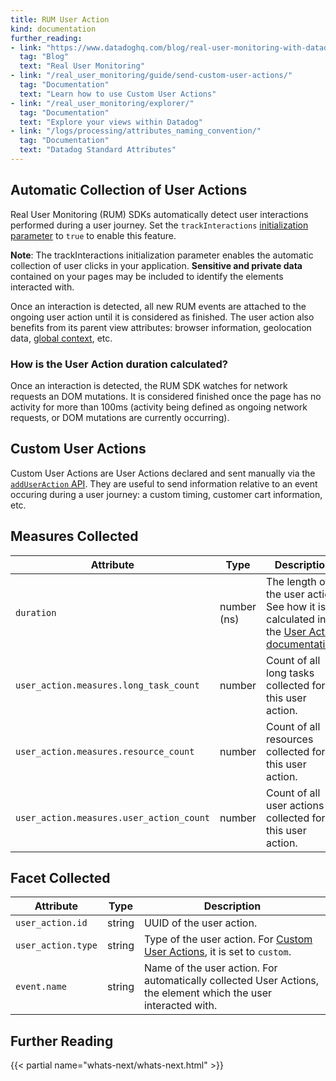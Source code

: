 ```yaml
---
title: RUM User Action
kind: documentation
further_reading:
- link: "https://www.datadoghq.com/blog/real-user-monitoring-with-datadog/"
  tag: "Blog"
  text: "Real User Monitoring"
- link: "/real_user_monitoring/guide/send-custom-user-actions/"
  tag: "Documentation"
  text: "Learn how to use Custom User Actions"
- link: "/real_user_monitoring/explorer/"
  tag: "Documentation"
  text: "Explore your views within Datadog"
- link: "/logs/processing/attributes_naming_convention/"
  tag: "Documentation"
  text: "Datadog Standard Attributes"
---
```


## Automatic Collection of User Actions
Real User Monitoring (RUM) SDKs automatically detect user interactions performed during a user journey. Set the `trackInteractions` [initialization parameter][1] to `true` to enable this feature.

**Note**:  The trackInteractions initialization parameter enables the automatic collection of user clicks in your application. **Sensitive and private data** contained on your pages may be included to identify the elements interacted with.

Once an interaction is detected, all new RUM events are attached to the ongoing user action until it is considered as finished. The user action also benefits from its parent view attributes: browser information, geolocation data, [global context][2], etc.

### How is the User Action duration calculated?
Once an interaction is detected, the RUM SDK watches for network requests an DOM mutations. It is considered finished once the page has no activity for more than 100ms (activity being defined as ongoing network requests, or DOM mutations are currently occurring).

## Custom User Actions
Custom User Actions are User Actions declared and sent manually via the [`addUserAction` API][3]. They are useful to send information relative to an event occuring during a user journey: a custom timing, customer cart information, etc.

## Measures Collected

| Attribute    | Type   | Description              |
|--------------|--------|--------------------------|
| `duration` | number (ns) | The length of the user action. See how it is calculated in the [User Action documentation][4]. |
| `user_action.measures.long_task_count`        | number      | Count of all long tasks collected for this user action. |
| `user_action.measures.resource_count`         | number      | Count of all resources collected for this user action. |
| `user_action.measures.user_action_count`      | number      | Count of all user actions collected for this user action.|

## Facet Collected

| Attribute    | Type   | Description              |
|--------------|--------|--------------------------|
| `user_action.id` | string | UUID of the user action. |
| `user_action.type` | string | Type of the user action. For [Custom User Actions][5], it is set to `custom`. |
| `event.name` | string | Name of the user action. For automatically collected User Actions, the element which the user interacted with. |

## Further Reading

{{< partial name="whats-next/whats-next.html" >}}

[1]: /real_user_monitoring/installation/?tab=us#initialization-parameters
[2]: /real_user_monitoring/installation/advanced_configuration/?tab=npm#add-global-context
[3]: /real_user_monitoring/installation/advanced_configuration/?tab=npm#custom-user-actions
[4]: /real_user_monitoring/data_collected/user_action#how-is-the-user-action-duration-calculated
[5]: /real_user_monitoring/data_collected/user_action#custom-user-actions
